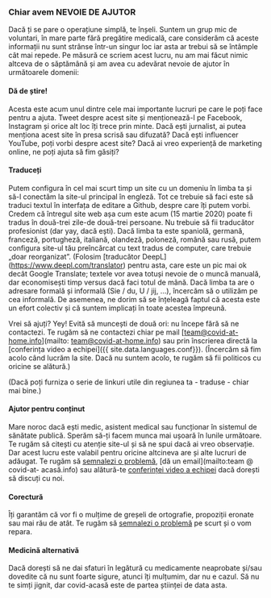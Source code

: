### Chiar avem NEVOIE DE AJUTOR

Dacă ți se pare o operațiune simplă, te înșeli. Suntem un grup mic de voluntari, în mare parte fără pregătire medicală, care considerăm că aceste informații nu sunt strânse într-un singur loc iar asta ar trebui să se întâmple cât mai repede. Pe măsură ce scriem acest lucru, nu am mai făcut nimic altceva de o săptămână și am avea cu adevărat nevoie de ajutor în următoarele domenii:

#### Dă de știre!

Acesta este acum unul dintre cele mai importante lucruri pe care le poți face pentru a ajuta. Tweet despre acest site și menționează-l pe Facebook, Instagram și orice alt loc îți trece prin minte. Dacă ești jurnalist, ai putea menționa acest site în presa scrisă sau difuzată? Dacă ești influencer YouTube, poți vorbi despre acest site? Dacă ai vreo experiență de marketing online, ne poți ajuta să fim găsiți?

#### Traduceți

Putem configura în cel mai scurt timp un site cu un domeniu în limba ta și să-l conectăm la site-ul principal în engleză. Tot ce trebuie să faci este să traduci textul în interfața de editare a Github, despre care îți putem vorbi. Credem că întregul site web așa cum este acum (15 martie 2020) poate fi tradus în două-trei zile-de două-trei persoane. Nu trebuie să fii traducător profesionist (dar yay, dacă ești). Dacă limba ta este spaniolă, germană, franceză, portugheză, italiană, olandeză, poloneză, română sau rusă, putem configura site-ul tău preîncărcat cu text tradus de computer, care trebuie „doar reorganizat”. (Folosim [traducător DeepL] (https://www.deepl.com/translator) pentru asta, care este un pic mai ok decât Google Translate; textele vor avea totuși nevoie de o muncă manuală, dar economisești timp versus dacă faci totul de mână. Dacă limba ta are o adresare formală și informală (Sie / du, U / jij, ...), încercăm să o utilizăm pe cea informală. De asemenea, ne dorim să se înțeleagă faptul că acesta este un efort colectiv și că suntem implicați în toate acestea împreună.

Vrei să ajuți? Yey! Evită să muncești de două ori: nu începe fără să ne contactezi. Te rugăm să ne contactezi chiar pe mail [team@covid-at-home.info](mailto: team@covid-at-home.info) sau prin înscrierea directă la [conferința video a echipei]({{ site.data.languages.conf}}). (Încercăm să fim acolo când lucrăm la site. Dacă nu suntem acolo, te rugăm să fii politicos cu oricine se alătură.)

(Dacă poți furniza o serie de linkuri utile din regiunea ta - traduse - chiar mai bine.)

#### Ajutor pentru conținut

Mare noroc dacă ești medic, asistent medical sau funcționar în sistemul de sănătate publică. Sperăm să-ți facem munca mai ușoară în lunile următoare. Te rugăm să citești cu atenție site-ul și să ne spui dacă ai vreo observație. Dar acest lucru este valabil pentru oricine altcineva are și alte lucruri de adăugat. Te rugăm să [semnalezi o problemă](https://github.com/covid-at-home/covid-at-home.github.io/issues/new), [dă un email](mailto:team @ covid-at- acasă.info) sau alătură-te [conferinței video a echipei]({{site.data.languages.conf}}) dacă dorești să discuți cu noi.

#### Corectură

Îți garantăm că vor fi o mulțime de greșeli de ortografie, propoziții eronate sau mai rău de atât. Te rugăm să [semnalezi o problemă](https://github.com/covid-at-home/covid-at-home.github.io/issues/new) pe scurt și o vom repara.

#### Medicină alternativă

Dacă dorești să ne dai sfaturi în legătură cu medicamente neaprobate și/sau dovedite că nu sunt foarte sigure, atunci îți mulțumim, dar nu e cazul. Să nu te simți jignit, dar covid-acasă este de partea științei de data asta. 
